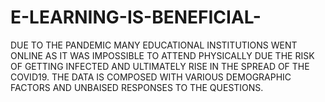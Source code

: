 # E-LEARNING-IS-BENEFICIAL-
DUE TO THE PANDEMIC MANY EDUCATIONAL INSTITUTIONS WENT ONLINE AS IT WAS IMPOSSIBLE TO ATTEND PHYSICALLY DUE THE RISK OF GETTING INFECTED AND ULTIMATELY RISE IN THE SPREAD OF THE COVID19. THE DATA IS COMPOSED WITH VARIOUS DEMOGRAPHIC FACTORS AND UNBAISED RESPONSES TO THE QUESTIONS.
